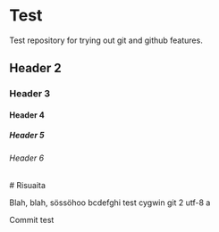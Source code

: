 ﻿# Test

Test repository for trying out git and github features.

## Header 2
### Header 3
#### Header 4
##### Header 5
###### Header 6

\# Risuaita

Blah, blah, sössöhoo bcdefghi test cygwin git 2
utf-8 a

Commit test
